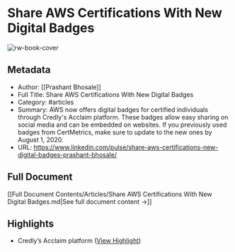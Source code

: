 # Share AWS Certifications With New Digital Badges

![rw-book-cover](https://media.licdn.com/dms/image/v2/C5612AQFNO_BwOPPh0g/article-cover_image-shrink_600_2000/article-cover_image-shrink_600_2000/0/1588738192729?e=2147483647&v=beta&t=YMe4xAG__-3wDfqInoXS_znnT2PMUyHWeKuYoT9D3Ik)

## Metadata
- Author: [[Prashant Bhosale]]
- Full Title: Share AWS Certifications With New Digital Badges
- Category: #articles
- Summary: AWS now offers digital badges for certified individuals through Credly's Acclaim platform. These badges allow easy sharing on social media and can be embedded on websites. If you previously used badges from CertMetrics, make sure to update to the new ones by August 1, 2020.
- URL: https://www.linkedin.com/pulse/share-aws-certifications-new-digital-badges-prashant-bhosale/

## Full Document
[[Full Document Contents/Articles/Share AWS Certifications With New Digital Badges.md|See full document content →]]

## Highlights
- Credly’s Acclaim platform ([View Highlight](https://read.readwise.io/read/01jr8pgjw9h69xpna89mg68g1b))

